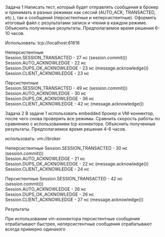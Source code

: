 Задача 1
Написать тест, который будет отправлять сообщения в брокер и принимать в разных режимах как сессий (AUTO_ACK, TRANSACTED, etc.),
так и сообщений (персистентные и неперсистентные).
Оформить итоговый файл с результатами записи и чтения в каждом режиме.
Объяснить полученные результаты.
Предполагаемое время решения 6-10 часов.

Использовать: tcp://localhost:61616

Неперсистентные                                                                                                                           
Session.SESSION_TRANSACTED - 27 нс (session.commit())                                                                                     
Session.AUTO_ACKNOWLEDGE - 22 нс                                                                                                          
Session.DUPS_OK_ACKNOWLEDGE - 23 нс (message.acknowledge())                                                                               
Session.CLIENT_ACKNOWLEDGE - 23 нс                                                                                                        

Персистентные                                                                                                                             
Session.SESSION_TRANSACTED - 49 нс (session.commit())                                                                                     
Session.AUTO_ACKNOWLEDGE - 30 нс                                                                                                          
Session.DUPS_OK_ACKNOWLEDGE - 36 нс                                                                                                       
Session.CLIENT_ACKNOWLEDGE - 42 нс (message.acknowledge())                                                                                



Задача 2
В задаче 1 использовать embedded брокер и VM-коннектор, после чего снова проверить все режимы.
Сравнить скорость работы по сравнению с использованием tcp коннектора. Объяснить полученные результаты.
Предполагаемое время решения 4-6 часов.

использовать: vm://broker

Неперсистентные
Session.SESSION_TRANSACTED - 30 нс (session.commit())                                                                                     
Session.AUTO_ACKNOWLEDGE - 21 нс                                                                                                          
Session.DUPS_OK_ACKNOWLEDGE - 22 нс (message.acknowledge())                                                                               
Session.CLIENT_ACKNOWLEDGE - 24 нс                                                                                                        

Персистентные
Session.SESSION_TRANSACTED - 42 нс (session.commit())                                                                                     
Session.AUTO_ACKNOWLEDGE - 26 нс                                                                                                          
Session.DUPS_OK_ACKNOWLEDGE - 26 нс                                                                                                       
Session.CLIENT_ACKNOWLEDGE - 27 нс (message.acknowledge())                                                                                


Результаты

При использовании vm-коннектора персистентные сообщения отрабатывают быстрее, неперсистентные сообщения 
отрабатывают всегда примерно одинакого
